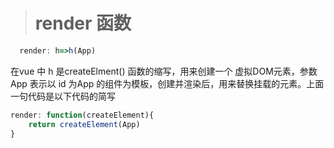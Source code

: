 

> # render 函数


```javascript
  render: h=>h(App)
```
在vue 中 h 是createElment() 函数的缩写，用来创建一个 虚拟DOM元素，参数App 表示以 id 为App 的组件为模板，创建并渲染后，用来替换挂载的元素。上面一句代码是以下代码的简写



```javascript
render: function(createElement){
    return createElement(App)
}

```